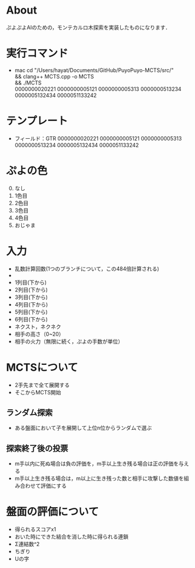 # About
ぷよぷよAIのための，モンテカルロ木探索を実装したものになります．

# 実行コマンド
- mac
cd "/Users/hayat/Documents/GitHub/PuyoPuyo-MCTS/src/" \
&& clang++ MCTS.cpp -o MCTS \
&& ./MCTS \
0000000020221 0000000005121 0000000005313 0000000513234 0000005132434 0000051133242

# テンプレート
- フィールド：GTR
0000000020221
0000000005121
0000000005313
0000000513234
0000005132434
0000051133242


# ぷよの色
0. なし
1. 1色目
2. 2色目
3. 3色目
4. 4色目
5. おじゃま

# 入力
- 乱数計算回数(1つのブランチについて，この484倍計算される)
- 
- 1列目(下から)
- 2列目(下から)
- 3列目(下から)
- 4列目(下から)
- 5列目(下から)
- 6列目(下から)
- ネクスト，ネクネク
- 相手の高さ（0~20）
- 相手の火力（無限に続く，ぷよの手数が単位）

# MCTSについて
- 2手先まで全て展開する
- そこからMCTS開始
  
## ランダム探索
- ある盤面において子を展開して上位n位からランダムで選ぶ

## 探索終了後の投票
- m手以内に死ぬ場合は負の評価を，m手以上生き残る場合は正の評価を与える
- m手以上生き残る場合は，m以上に生き残った数と相手に攻撃した数値を組み合わせて評価にする


# 盤面の評価について
- 得られるスコアx1
- おいた時にできた結合を消した時に得られる連鎖
- Σ連結数^2
- ちぎり
- Uの字



